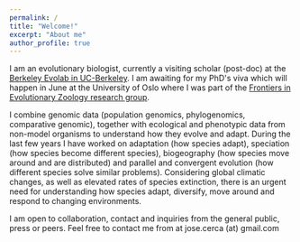 ```yaml
---
permalink: /
title: "Welcome!"
excerpt: "About me"
author_profile: true
---
```




I am an evolutionary biologist, currently a visiting scholar (post-doc) at the [Berkeley Evolab in UC-Berkeley](https://nature.berkeley.edu/evolab/). I am awaiting for my PhD's viva which will happen in June at the University of Oslo where I was part of the [Frontiers in Evolutionary Zoology research group](https://www.nhm.uio.no/english/about/organization/research-collections/?vrtx=unit-view&areacode=280808&lang=en).

I combine genomic data (population genomics, phylogenomics, comparative genomic), together with ecological and phenotypic data from non-model organisms to understand how they evolve and adapt. During the last few years I have worked on adaptation (how species adapt), speciation (how species become different species), biogeography (how species move around and are distributed) and parallel and convergent evolution (how different species solve similar problems). Considering global climatic changes, as well as elevated rates of species extinction, there is an urgent need for understanding how species adapt, diversify, move around and respond to changing environments.

I am open to collaboration, contact and inquiries from the general public, press or peers. Feel free to contact me from at jose.cerca (at) gmail.com
